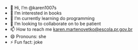 - 👋 Hi, I’m @karen1007s
- 👀 I’m interested in books
- 🌱 I’m currently learning do programming
- 💞️ I’m looking to collaborate on to be patient
- 📫 How to reach me karen.martenovetko@escola.pr.gov.br
- 😄 Pronouns: she
- ⚡ Fun fact: joke

<!---
karen1007s/karen1007s is a ✨ special ✨ repository because its `README.md` (this file) appears on your GitHub profile.
You can click the Preview link to take a look at your changes.
--->
